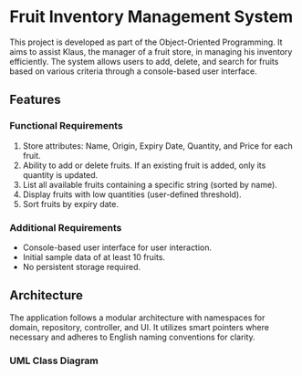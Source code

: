 # Fruit Inventory Management System

This project is developed as part of the Object-Oriented Programming. It aims to assist Klaus, the manager of a fruit store, in managing his inventory efficiently. The system allows users to add, delete, and search for fruits based on various criteria through a console-based user interface.

## Features

### Functional Requirements
1. Store attributes: Name, Origin, Expiry Date, Quantity, and Price for each fruit.
2. Ability to add or delete fruits. If an existing fruit is added, only its quantity is updated.
3. List all available fruits containing a specific string (sorted by name).
4. Display fruits with low quantities (user-defined threshold).
5. Sort fruits by expiry date.

### Additional Requirements
- Console-based user interface for user interaction.
- Initial sample data of at least 10 fruits.
- No persistent storage required.

## Architecture
The application follows a modular architecture with namespaces for domain, repository, controller, and UI. It utilizes smart pointers where necessary and adheres to English naming conventions for clarity.

### UML Class Diagram
